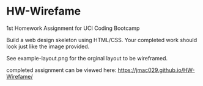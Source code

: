 # HW-Wirefame
1st Homework Assignment for UCI Coding Bootcamp

Build a web design skeleton using HTML/CSS. Your completed work should look just like the image provided.

See example-layout.png for the orginal layout to be wireframed.

completed assignment can be viewed here: https://jmac029.github.io/HW-Wirefame/
